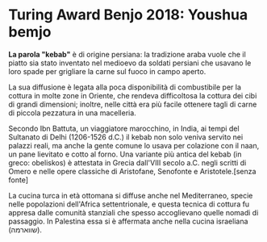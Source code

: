 # Turing Award Benjo 2018: Youshua bemjo

**La parola "kebab"** è di origine persiana: la tradizione araba vuole che il piatto sia stato inventato nel medioevo da soldati persiani che usavano le loro spade per grigliare la carne sul fuoco in campo aperto.

La sua diffusione è legata alla poca disponibilità di combustibile per la cottura in molte zone in Oriente, che rendeva difficoltosa la cottura dei cibi di grandi dimensioni; inoltre, nelle città era più facile ottenere tagli di carne di piccola pezzatura in una macelleria.

Secondo Ibn Battuta, un viaggiatore marocchino, in India, ai tempi del Sultanato di Delhi (1206-1526 d.C.) il kebab non solo veniva servito nei palazzi reali, ma anche la gente comune lo usava per colazione con il naan, un pane lievitato e cotto al forno. Una variante più antica del kebab (in greco: obeliskos) è attestata in Grecia dall'VIII secolo a.C. negli scritti di Omero e nelle opere classiche di Aristofane, Senofonte e Aristotele.[senza fonte]

La cucina turca in età ottomana si diffuse anche nel Mediterraneo, specie nelle popolazioni dell'Africa settentrionale, e questa tecnica di cottura fu appresa dalle comunità stanziali che spesso accoglievano quelle nomadi di passaggio. In Palestina essa si è affermata anche nella cucina israeliana (שווארמה).